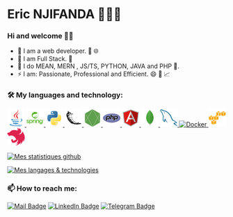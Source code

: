 # Eric NJIFANDA 👨🏽‍💻

### Hi and welcome 🙂👋


- 🔭 I am a web developer. :iphone: :globe_with_meridians:
- 🌱 I am Full Stack. :satellite:
- 🌱 I do MEAN, MERN , JS/TS, PYTHON, JAVA and PHP 🙂.
- ⚡ I am: Passionate, Professional and Efficient. 😄 :1st_place_medal: 📈

<h3 align="left">🛠&nbsp;My languages and technology:</h3>

<p align="left">

  <a href="https://www.oracle.com/fr/java" target="_blank">
    <img
      src="https://raw.githubusercontent.com/devicons/devicon/55609aa5bd817ff167afce0d965585c92040787a/icons/java/java-original.svg"
      alt="Java"
      width="40"
      height="40"
    />
  </a>

  <a href="https://spring.io/" target="_blank">
    <img
      src="https://raw.githubusercontent.com/devicons/devicon/55609aa5bd817ff167afce0d965585c92040787a/icons/spring/spring-original-wordmark.svg"
      alt="Spring"
      width="40"
      height="40"
    />
  </a>

  <a href="https://www.python.org" target="_blank">
    <img
      src="https://raw.githubusercontent.com/devicons/devicon/master/icons/python/python-original.svg"
      alt="Python"
      width="40"
      height="40"
    />
  </a>

  <a href="https://flask.palletsprojects.com/" target="_blank">
    <img
      src="https://raw.githubusercontent.com/devicons/devicon/master/icons/flask/flask-original.svg"
      alt="Flask"
      width="40"
      height="40"
    />
  </a>
  
  <a href="https://nodejs.org" target="_blank">
    <img
      src="https://raw.githubusercontent.com/devicons/devicon/master/icons/nodejs/nodejs-plain.svg"
      alt="nodejs"
      width="40"
      height="40"
    />
  </a>

  <a href="https://php.net/" target="_blank">
    <img
      src="https://raw.githubusercontent.com/devicons/devicon/master/icons/php/php-original.svg"
      alt="PHP"
      width="40"
      height="40"
    />
  </a>
  
  <a href="https://angular.io/" target="_blank">
    <img
      src="https://raw.githubusercontent.com/devicons/devicon/55609aa5bd817ff167afce0d965585c92040787a/icons/angularjs/angularjs-original.svg"
      alt="Angular"
      width="40"
      height="40"
    />
  </a>

  <a href="https://www.mongodb.com/" target="_blank">
    <img
      src="https://raw.githubusercontent.com/devicons/devicon/master/icons/mongodb/mongodb-original.svg"
      alt="mongodb"
      width="40"
      height="40"
    />
  </a>

  <a href="https://www.mysql.com/fr/" target="_blank">
    <img
      src="https://raw.githubusercontent.com/devicons/devicon/master/icons/mysql/mysql-original.svg"
      alt="MySQL"
      width="40"
    height="40"
    />
  </a>

  <a href="https://www.docker.com/" target="_blank">
    <img
      src="https://cdn.iconscout.com/icon/free/png-256/docker-3521391-2944835.png"
      alt="Docker"
      width="40"
      height="40"
    />
  </a>

  <a href="https://aws.amazon.com/" target="_blank">
    <img
      src="https://raw.githubusercontent.com/devicons/devicon/master/icons/amazonwebservices/amazonwebservices-original.svg"
      alt="aws"
      width="40"
      height="40"
    />
  </a>

  <a href="https://docs.nestjs.com/" target="_blank">
    <img
      src="https://raw.githubusercontent.com/devicons/devicon/master/icons/nestjs/nestjs-plain.svg"
      alt="nestjs"
      width="40"
      height="40"
    />
  </a>

</p>

[![Mes statistiques github](https://github-readme-stats.vercel.app/api?username=mrnjifanda&count_private=true&show_icons=true&theme=dark)](https://github.com/mrnjifanda/github-readme-stats)

[![Mes langages & technologies](https://github-readme-stats.vercel.app/api/top-langs/?username=mrnjifanda&layout=compact&hide=html,css&theme=dark)](https://github.com/mrnjifanda/github-readme-stats)

<h3 align="left">📫&nbsp;How to reach me:</h3>

[![Mail Badge](https://img.shields.io/badge/mail--%23316dca?style=for-the-badge&logo=mail&logoColor=white)](contact@njifanfa.com) [![LinkedIn Badge](https://img.shields.io/badge/linkedin--%23316dca?style=for-the-badge&logo=linkedin&logoColor=white)](https://au.linkedin.com/in/njifanda) [![Telegram Badge]( https://img.shields.io/badge/telegram--%23316dca?style=for-the-badge&logo=telegram&logoColor=white)](https://t.me/njifanda)
